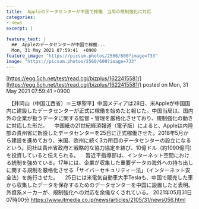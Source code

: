 ```yaml
---
title:  Appleのデータセンターが中国で稼働　当局の規制強化に対応  
categories:
- news
excerpt: |
  
feature_text: |
  ##  Appleのデータセンターが中国で稼働...
  Mon, 31 May 2021 07:59:41  +0900
feature_image: "https://picsum.photos/2560/600?image=733"
image: "https://picsum.photos/2560/600?image=733"
---
```


[https://egg.5ch.net/test/read.cgi/bizplus/1622415581/](https://egg.5ch.net/test/read.cgi/bizplus/1622415581/)
posted on Mon, 31 May 2021 07:59:41  +0900

<!--more-->

　【井岡山（中国江西省）＝三塚聖平】中国メディアは28日、米Appleが中国国内に建設したデータセンターが正式に稼働を始めたと報じた。中国当局は、国内外の企業が扱うデータに関する監督・管理を厳格化させており、規制強化の動きに対応した形だ。 　中国紙の21世紀経済報道（電子版）によると、Appleは内陸部の貴州省に新設したデータセンターを25日に正式稼働させた。2018年5月から建設を進めており、米国、欧州に続く3カ所目のデータセンターの設立になるという。同社は貴州省政府と戦略的な協力協定を結び、10億ドル（約1090億円）を投資していると伝えられる。 　習近平指導部は、インターネット空間における統制を強めている。17年には、企業が収集した重要データの海外への持ち出しに関する規制を厳格化させる「サイバーセキュリティー法」（インターネット安全法）を施行させた。 　25日には米電気自動車大手Teslaも、中国で販売した車から収集したデータを保存するためのデータセンターを中国に設置したと表明。外資系メーカーが、規制強化への対応を余儀なくされている。 2021年05月31日 07時00分 https://www.itmedia.co.jp/news/articles/2105/31/news056.html
